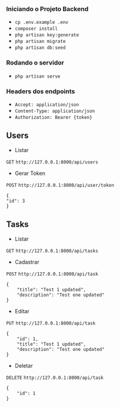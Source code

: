 ### Iniciando o Projeto Backend

-   `cp .env.example .env`
-   `composer install`
-   `php artisan key:generate`
-   `php artisan migrate`
-   `php artisan db:seed`

### Rodando o servidor

-   `php artisan serve`

### Headers dos endpoints

-   `Accept: application/json`
-   `Content-Type: application/json`
-   `Authorization: Bearer {token}`

## Users

-   Listar

`GET` `http://127.0.0.1:8000/api/users`

-   Gerar Token

`POST` `http://127.0.0.1:8000/api/user/token`

```
{
"id": 3
}
```

## Tasks

-   Listar

`GET` `http://127.0.0.1:8000/api/tasks`

-   Cadastrar

`POST` `http://127.0.0.1:8000/api/task`

```
{
	"title": "Test 1 updated",
	"description": "Test one updated"
}
```

-   Editar

`PUT` `http://127.0.0.1:8000/api/task`

```
{
	"id": 1,
	"title": "Test 1 updated",
	"description": "Test one updated"
}
```

-   Deletar

`DELETE` `http://127.0.0.1:8000/api/task`

```
{
	"id": 1
}
```
